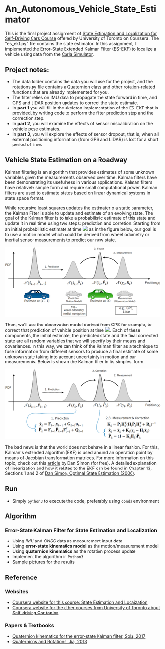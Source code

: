 # An_Autonomous_Vehicle_State_Estimator

This is the final project assignment of [State Estimation and Localization for Self-Driving Cars Course](https://www.coursera.org/learn/state-estimation-localization-self-driving-cars) offered by University of Toronto on Coursera. The "es_ekf.py" file contains the state estimator. In this assignment, I implemented the Error-State Extended Kalman Filter (ES-EKF) to localize a vehicle using data from the [Carla Simulator](https://carla.org/).

## Project notes:
* The data folder contains the data you will use for the project, and the rotations.py file contains a Quaternion class and other rotation-related functions that are already implemented for you.
* The filter relies on IMU data to propagate the state forward in time, and GPS and LIDAR position updates to correct the state estimate. 
* In **part 1** you will fill in the skeleton implementation of the ES-EKF that is provided, by writing code to perform the filter prediction step and the correction step.
* In **part 2**, you will examine the effects of sensor miscalibration on the vehicle pose estimates.
* In **part 3**, you will explore the effects of sensor dropout, that is, when all external positioning information (from GPS and LIDAR) is lost for a short period of time. 

## Vehicle State Estimation on a Roadway

Kalman filtering is an algorithm that provides estimates of some unknown variables given the measurements observed over time. Kalman filters have been demonstrating its usefulness in various applications. Kalman filters have relatively simple form and require small computational power. Kalman filters are used to estimate states based on linear dynamical systems in state space format.

While recursive least squares updates the estimater o a static parameter, the Kalman Filter is able to update and estimate of an evolving state. The goal of the Kalman filter is to take a probabilistic estimate of this state and update it in real time using two steps: prediction and corretion. Starting from an initial probabilistic estimate at time **<img src="https://render.githubusercontent.com/render/math?math=k-1">** as in the figure below, our goal is to use a motion model which could be derived from wheel odometry or inertial sensor measurements to predict our new state. 

<p align="center">
<img src="https://github.com/mattsousaa/Self_Driving_Cars_Specialization/blob/master/02_State_Estimation_and_Localization/Saved%20Pictures/kalman_filter.png"/>
</p>

Then, we'll use the observation model derived from GPS for example, to correct that prediction of vehicle position at time **<img src="https://render.githubusercontent.com/render/math?math=k">**. Each of these components, the initial estimate, the predicted state and the final corrected state are all random variables that we will specify by their means and covariances. In this way, we can think of the Kalman filter as a technique to fuse information from different sensors to produce a final estimate of some unknown state taking into account uncertainty in motion and our measurements. Below is shown the Kalman filter in its simplest form.

<p align="center">
<img src="https://github.com/mattsousaa/Self_Driving_Cars_Specialization/blob/master/02_State_Estimation_and_Localization/Saved%20Pictures/kalman_equations.png"/>
</p>

The bad news is that the world does not behave in a linear fashion. For this, Kalman's extended algorithm (EKF) is used around an operation point by means of Jacobian transformation matrices. For more information on this topic, check out this [article](https://www.embedded.com/using-nonlinear-kalman-filtering-to-estimate-signals/) by Dan Simon (for free). A detailed explanation of linearization and how it relates to the EKF can be found in Chapter 13, Sections 1 and 2 of  [Dan Simon, Optimal State Estimation (2006)](https://onlinelibrary.wiley.com/doi/book/10.1002/0470045345).

## Run
* Simply `python3` to execute the code, preferably using `conda` environment

## Algorithm
### Error-State Kalman Filter for State Estimation and Localization
* Using *IMU* and *GNSS* data as measurement input data
* Using **error-state kinematics model** as the motion/measurement model
* Using **quaternion kinematics** as the rotation process update
* Implement the algorithm in `Python3`
* Sample pictures for the results








## Reference
### Websites
* [Coursera website for this course: State Estimation and Locaization](https://www.coursera.org/learn/state-estimation-localization-self-driving-cars/home/welcome)
* [Coursera website for the other courses from University of Toronto about Self-driving Car topics](https://www.coursera.org/specializations/self-driving-cars)

### Papers & Textbooks
* [Quaternion kinematics for the error-state Kalman filter, Sola, 2017](https://arxiv.org/pdf/1711.02508.pdf)
* [Quaternions and Rotations, Jia, 2013](http://graphics.stanford.edu/courses/cs348a-17-winter/Papers/quaternion.pdf)
